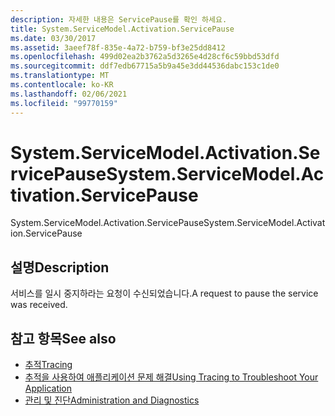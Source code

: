 ```yaml
---
description: 자세한 내용은 ServicePause를 확인 하세요.
title: System.ServiceModel.Activation.ServicePause
ms.date: 03/30/2017
ms.assetid: 3aeef78f-835e-4a72-b759-bf3e25dd8412
ms.openlocfilehash: 499d02ea2b3762a5d3265e4d28cf6c59bbd53dfd
ms.sourcegitcommit: ddf7edb67715a5b9a45e3dd44536dabc153c1de0
ms.translationtype: MT
ms.contentlocale: ko-KR
ms.lasthandoff: 02/06/2021
ms.locfileid: "99770159"
---
```

# <a name="systemservicemodelactivationservicepause"></a><span data-ttu-id="64ad6-103">System.ServiceModel.Activation.ServicePause</span><span class="sxs-lookup"><span data-stu-id="64ad6-103">System.ServiceModel.Activation.ServicePause</span></span>

<span data-ttu-id="64ad6-104">System.ServiceModel.Activation.ServicePause</span><span class="sxs-lookup"><span data-stu-id="64ad6-104">System.ServiceModel.Activation.ServicePause</span></span>  
  
## <a name="description"></a><span data-ttu-id="64ad6-105">설명</span><span class="sxs-lookup"><span data-stu-id="64ad6-105">Description</span></span>  

 <span data-ttu-id="64ad6-106">서비스를 일시 중지하라는 요청이 수신되었습니다.</span><span class="sxs-lookup"><span data-stu-id="64ad6-106">A request to pause the service was received.</span></span>  
  
## <a name="see-also"></a><span data-ttu-id="64ad6-107">참고 항목</span><span class="sxs-lookup"><span data-stu-id="64ad6-107">See also</span></span>

- [<span data-ttu-id="64ad6-108">추적</span><span class="sxs-lookup"><span data-stu-id="64ad6-108">Tracing</span></span>](index.md)
- [<span data-ttu-id="64ad6-109">추적을 사용하여 애플리케이션 문제 해결</span><span class="sxs-lookup"><span data-stu-id="64ad6-109">Using Tracing to Troubleshoot Your Application</span></span>](using-tracing-to-troubleshoot-your-application.md)
- [<span data-ttu-id="64ad6-110">관리 및 진단</span><span class="sxs-lookup"><span data-stu-id="64ad6-110">Administration and Diagnostics</span></span>](../index.md)
